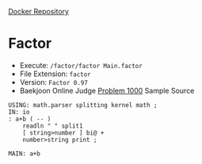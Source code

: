 [Docker Repository](https://registry.hub.docker.com/u/baekjoon/onlinejudge-factor)

# Factor 

* Execute: `/factor/factor Main.factor`
* File Extension: `factor`
* Version: `Factor 0.97`
* Baekjoon Online Judge [Problem 1000](https://www.acmicpc.net/problem/1000) Sample Source
````
USING: math.parser splitting kernel math ;
IN: io
: a+b ( -- )
    readln " " split1
    [ string>number ] bi@ +
    number>string print ;

MAIN: a+b
````


